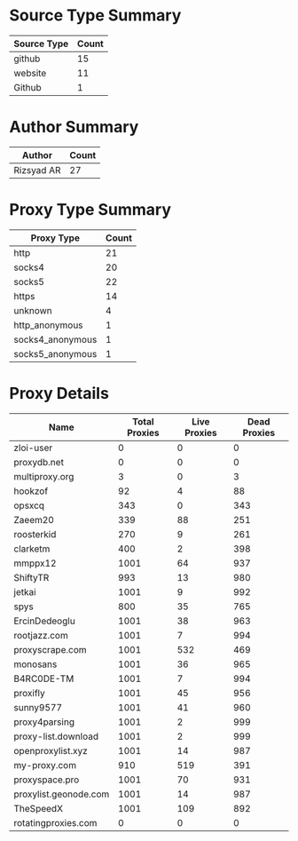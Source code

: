# Source Type Summary

| Source Type | Count |
|-------------|-------|
| github | 15 |
| website | 11 |
| Github | 1 |


# Author Summary

| Author | Count |
|--------|-------|
| Rizsyad AR | 27 |


# Proxy Type Summary

| Proxy Type | Count |
|------------|-------|
| http | 21 |
| socks4 | 20 |
| socks5 | 22 |
| https | 14 |
| unknown | 4 |
| http_anonymous | 1 |
| socks4_anonymous | 1 |
| socks5_anonymous | 1 |


# Proxy Details

| Name | Total Proxies | Live Proxies | Dead Proxies |
|------|---------------|--------------|---------------|
| zloi-user | 0 | 0 | 0 |
| proxydb.net | 0 | 0 | 0 |
| multiproxy.org | 3 | 0 | 3 |
| hookzof | 92 | 4 | 88 |
| opsxcq | 343 | 0 | 343 |
| Zaeem20 | 339 | 88 | 251 |
| roosterkid | 270 | 9 | 261 |
| clarketm | 400 | 2 | 398 |
| mmppx12 | 1001 | 64 | 937 |
| ShiftyTR | 993 | 13 | 980 |
| jetkai | 1001 | 9 | 992 |
| spys | 800 | 35 | 765 |
| ErcinDedeoglu | 1001 | 38 | 963 |
| rootjazz.com | 1001 | 7 | 994 |
| proxyscrape.com | 1001 | 532 | 469 |
| monosans | 1001 | 36 | 965 |
| B4RC0DE-TM | 1001 | 7 | 994 |
| proxifly | 1001 | 45 | 956 |
| sunny9577 | 1001 | 41 | 960 |
| proxy4parsing | 1001 | 2 | 999 |
| proxy-list.download | 1001 | 2 | 999 |
| openproxylist.xyz | 1001 | 14 | 987 |
| my-proxy.com | 910 | 519 | 391 |
| proxyspace.pro | 1001 | 70 | 931 |
| proxylist.geonode.com | 1001 | 14 | 987 |
| TheSpeedX | 1001 | 109 | 892 |
| rotatingproxies.com | 0 | 0 | 0 |
